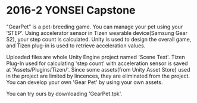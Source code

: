 # 2016-2 YONSEI Capstone
"GearPet" is a pet-breeding game.
You can manage your pet using your 'STEP'. Using accelerator sensor in Tizen wearable device(Samsung Gear S2), your step count is calculated. Unity is used to design the overall game, and Tizen plug-in is used to retrieve acceleration values.

Uploaded files are whole Unity Engine project named 'Scene Test'.
Tizen Plug-In used for calculating 'step count' with acceleration sensor is saved at 'Assets/Plugins/Tizen/'.
Since some assets(from Unity Asset Store) used in the project are limited by lincences, they are eliminated from the project.
You can develop your own 'Gear Pet' by using your own assets.

You can try ours by downloading 'GearPet.tpk'.
